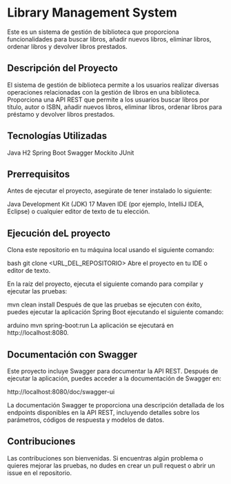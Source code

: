 # Library Management System

Este es un sistema de gestión de biblioteca que proporciona funcionalidades para buscar libros, añadir nuevos libros, eliminar libros, ordenar libros y devolver libros prestados.

## Descripción del Proyecto
El sistema de gestión de biblioteca permite a los usuarios realizar diversas operaciones relacionadas con la gestión de libros en una biblioteca. Proporciona una API REST que permite a los usuarios buscar libros por título, autor o ISBN, añadir nuevos libros, eliminar libros, ordenar libros para préstamo y devolver libros prestados.

## Tecnologías Utilizadas
Java
H2
Spring Boot
Swagger
Mockito
JUnit

## Prerrequisitos

Antes de ejecutar el proyecto, asegúrate de tener instalado lo siguiente:

Java Development Kit (JDK) 17
Maven
IDE (por ejemplo, IntelliJ IDEA, Eclipse) o cualquier editor de texto de tu elección.

## Ejecución deL proyecto

Clona este repositorio en tu máquina local usando el siguiente comando:

bash
git clone <URL_DEL_REPOSITORIO>
Abre el proyecto en tu IDE o editor de texto.

En la raíz del proyecto, ejecuta el siguiente comando para compilar y ejecutar las pruebas:

mvn clean install
Después de que las pruebas se ejecuten con éxito, puedes ejecutar la aplicación Spring Boot ejecutando el siguiente comando:

arduino
mvn spring-boot:run
La aplicación se ejecutará en http://localhost:8080.

## Documentación con Swagger

Este proyecto incluye Swagger para documentar la API REST. Después de ejecutar la aplicación, puedes acceder a la documentación de Swagger en:

http://localhost:8080/doc/swagger-ui

La documentación Swagger te proporciona una descripción detallada de los endpoints disponibles en la API REST, incluyendo detalles sobre los parámetros, códigos de respuesta y modelos de datos.

## Contribuciones

Las contribuciones son bienvenidas. Si encuentras algún problema o quieres mejorar las pruebas, no dudes en crear un pull request o abrir un issue en el repositorio.